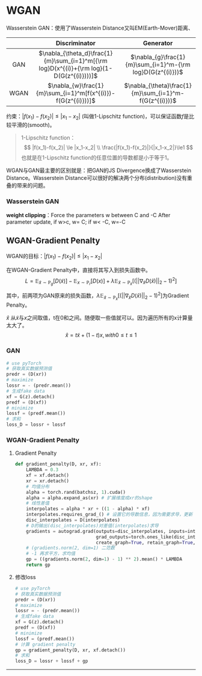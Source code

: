 # WGAN

Wasserstein GAN：使用了Wasserstein Distance又叫EM(Earth-Mover)距离、

|      |                        Discriminator                         |                         Generator                          |
| :--: | :----------------------------------------------------------: | :--------------------------------------------------------: |
| GAN  | $\nabla_{\theta_d}\frac{1}{m}\sum_{i=1}^m[{\rm log}D(x^{(i)}+{\rm log}(1-D(G(z^{(i)})))]$ | $\nabla_{g}\frac{1}{m}\sum_{i=1}^m-{\rm log}D(G(z^{(i)}))$ |
| WGAN | $\nabla_{w}\frac{1}{m}\sum_{i=1}^m[f(x^{(i)})-f(G(z^{(i)}))]$ |   $\nabla_{\theta}\frac{1}{m}\sum_{i=1}^m-f(G(z^{(i)}))$   |

约束：$|f(x_1)-f(x_2)| \le |x_1-x_2|$ (叫做1-Lipschitz function)，可以保证函数$f$是比较平滑的(smooth)。

> 1-Lipschitz function：
> $$
> |f(x_1)-f(x_2)| \le |x_1-x_2| \\ \frac{|f(x_1)-f(x_2)|}{|x_1-x_2|}\le1
> $$
> 也就是在1-Lipschitz function的任意位置的导数都是小于等于1。

WGAN与GAN最主要的区别就是：把GAN的JS Divergence换成了Wasserstein Distance。Wasserstein Distance可以很好的解决两个分布(distribution)没有重叠的带来的问题。





### Wasserstein GAN

**weight clipping**：Force the parameters w between C and -C After parameter update, if  w>c, w= C; if w< -C, w=-C 



## WGAN-Gradient Penalty

WGAN的目标：$|f(x_1)-f(x_2)| \le |x_1-x_2|$

在WGAN-Gradient Penalty中，直接将其写入到损失函数中。
$$
L = \mathbb{E}_{\tilde{x} \sim \mathbb{P}_g}[D(\tilde{x})] - \mathbb{E}_{x \sim \mathbb{P}_r}[D(x)] + \lambda \mathbb{E}_{\tilde{x} \sim \mathbb{P}_\tilde{x}}[(||\nabla_\tilde{x}D(\hat{x})||_2-1)^2]
$$

其中，前两项为GAN原来的损失函数，$\lambda \mathbb{E}_{\tilde{x} \sim \mathbb{P}_\tilde{x}}[(||\nabla_\tilde{x}D(\hat{x})||_2-1)^2]$为Gradient Penalty。

$\hat{x}$ 从$\tilde{x}$与$x$之间取值，t在0和之间。随便取一些值就可以。因为遍历所有的x计算量太大了。
$$
\hat{x}  = t \tilde{x} + (1-t)x, with  0 \le t \le 1
$$



### GAN

```python
# use pyTorch
# 获取真实数据预测值
predr = (D(xr))
# maximize
lossr = - (predr.mean())
# 生成fake data
xf = G(z).detach()
predf = (D(xf))
# minimize 
lossf = (predf.mean())
# 求和
loss_D = lossr + lossf
```

### WGAN-Gradient Penalty

1. Gradient Penalty

   ```python
   def gradient_penalty(D, xr, xf):
       LAMBDA = 0.3
       xf = xf.detach()
       xr = xr.detach()
       # 均值分布
       alpha = torch.rand(batchsz, 1).cuda()
       alpha = alpha.expand_as(xr) # 扩展维度成xr的shape
       # 线性差值
       interpolates = alpha * xr + ((1 - alpha) * xf)
       interpolates.requires_grad_() # 设置它的导数信息，因为需要求导，更新
       disc_interpolates = D(interpolates)
       # D的输出(disc_interpolates)对差值(interpolates)求导
       gradients = autograd.grad(outputs=disc_interpolates, inputs=interpolates,
                                 grad_outputs=torch.ones_like(disc_interpolates),
                                 create_graph=True, retain_graph=True, only_inputs=True)[0]
       # (gradients.norm(2, dim=1) 二范数
       # -1 再求平方，求均值
       gp = ((gradients.norm(2, dim=1) - 1) ** 2).mean() * LAMBDA
       return gp
   ```

2. 修改loss

   ```python
   # use pyTorch
   # 获取真实数据预测值
   predr = (D(xr))
   # maximize
   lossr = - (predr.mean())
   # 生成fake data
   xf = G(z).detach()
   predf = (D(xf))
   # minimize 
   lossf = (predf.mean())
   # 计算 gradient penalty
   gp = gradient_penalty(D, xr, xf.detach())
   # 求和
   loss_D = lossr + lossf + gp
   ```



---


<div style="display:none;">

### 参考
1. Arjovsky M , Chintala S , Bottou, Léon. Wasserstein GAN[J]. 2017.
2. Gulrajani I , Ahmed F , Arjovsky M , et al. Improved Training of Wasserstein GANs[J]. 2017.

</div> 


